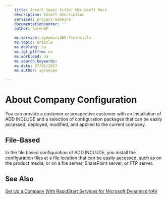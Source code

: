 ```yaml
---
    title: Insert topic title| Microsoft Docs
    description: Insert description
    services: project-madeira
    documentationcenter: ''
    author: SorenGP

    ms.service: dynamics365-financials
    ms.topic: article
    ms.devlang: na
    ms.tgt_pltfrm: na
    ms.workload: na
    ms.search.keywords:
    ms.date: 07/01/2017
    ms.author: sgroespe

---
```

# About Company Configuration
You can provide a customer or prospective customer with an installation of ADD INCLUDE<!--[!INCLUDE[navnow](../../includes/navnow_md.md)]--> and a selection of configuration packages that can be easily accessed, deployed, modified, and applied to the current company.  
  
## File-Based  
 In the file based configuration of ADD INCLUDE<!--[!INCLUDE[navnow](../../includes/navnow_md.md)]-->, you install the configuration files at a file location that can be easily accessed, such as on the product media, or on a file server, SharePoint server, or FTP server.  
  
## See Also  
 [Set Up a Company With RapidStart Services for Microsoft Dynamics NAV](../set-up-a-company-with-rapidstart-services-for-microsoft-dynamics-nav.md)